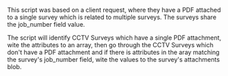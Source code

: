 This script was based on a client request, where they have a PDF attached to a single survey which is related to multiple surveys. 
The surveys share the job_number field value.

The script will identify CCTV Surveys which have a single PDF attachment, wite the attributes to an array, then go through the CCTV Surveys which don't have a PDF attachment and if there is attributes in the aray matching the survey's job_number field, wite the values to the survey's attachments blob.